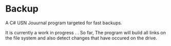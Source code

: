 Backup
======

A C# USN Jouurnal program targeted for fast backups.

It is currently a work in progress . . So far, The program will build all links on the file system and also detect changes that have occured on the drive.


